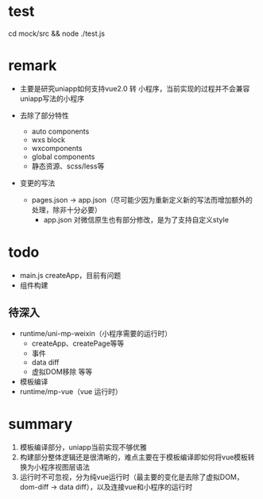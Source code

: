 # test
cd mock/src && node ./test.js

# remark
- 主要是研究uniapp如何支持vue2.0 转 小程序，当前实现的过程并不会兼容uniapp写法的小程序

- 去除了部分特性
  - auto components
  - wxs block
  - wxcomponents
  - global components
  - 静态资源、scss/less等

- 变更的写法
  - pages.json -> app.json（尽可能少因为重新定义新的写法而增加额外的处理，除非十分必要）
    - app.json 对微信原生也有部分修改，是为了支持自定义style

# todo
- main.js createApp，目前有问题
- 组件构建

## 待深入
- runtime/uni-mp-weixin（小程序需要的运行时）
  - createApp、createPage等等
  - 事件
  - data diff
  - 虚拟DOM移除 等等
- 模板编译
- runtime/mp-vue（vue 运行时）

# summary
1. 模板编译部分，uniapp当前实现不够优雅
2. 构建部分整体逻辑还是很清晰的，难点主要在于模板编译即如何将vue模板转换为小程序视图层语法
3. 运行时不可忽视，分为纯vue运行时（最主要的变化是去除了虚拟DOM，dom-diff -> data diff），以及连接vue和小程序的运行时